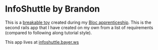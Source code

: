 # InfoShuttle by Brandon

This is a [breakable toy](http://chimera.labs.oreilly.com/books/1234000001813/ch05.html#breakable_toys) created during my [Bloc apprenticeship](http://bloc.io). This is the second rails app that I have created on my own from a list of requirements (compared to following along tutorial style).

This app lives at [infoshuttle.bayer.ws](http://infoshuttle.bayer.ws)

